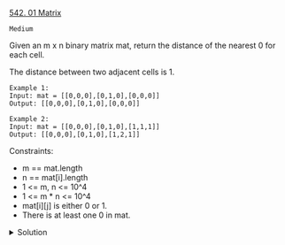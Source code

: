 [542. 01 Matrix](https://leetcode.com/problems/01-matrix/)

`Medium`

Given an m x n binary matrix mat, return the distance of the nearest 0 for each cell.

The distance between two adjacent cells is 1.

```
Example 1:
Input: mat = [[0,0,0],[0,1,0],[0,0,0]]
Output: [[0,0,0],[0,1,0],[0,0,0]]

Example 2:
Input: mat = [[0,0,0],[0,1,0],[1,1,1]]
Output: [[0,0,0],[0,1,0],[1,2,1]]
```

Constraints:

- m == mat.length
- n == mat[i].length
- 1 <= m, n <= 10^4
- 1 <= m * n <= 10^4
- mat[i][j] is either 0 or 1.
- There is at least one 0 in mat.

<details>
<summary>Solution</summary>

Approach 2: Using BFS
Intuition

A better brute force: Looking over the entire matrix appears wasteful and hence, we can use Breadth First Search (BFS) to limit the search to the nearest 0 found for each 1. As soon as a 0 appears during the BFS, we know that the 0 is the closest, and hence, we move to the next 1.

Think again: But, in this approach, we will only be able to update the distance of one 1 using one BFS, which could in fact, result in slightly higher complexity than the brute force approach. But hey, this could be optimized if we start the BFS from 0s and thereby, updating the distances of all the 1s in the path.

Algorithm

For our BFS routine, we keep a queue, q to maintain the queue of cells to be examined next.
We start by adding all the cells with 0s to q.
Intially, distance for each 0 cell is 0 and distance for each 1 is INT_MAX, which is updated during the BFS.
Pop the cell from queue, and examine its neighbors. If the new calculated distance for neighbor {i,j} is smaller, we add {i,j} to q and update dist[i][j].

```c++
class Solution {
public:
    vector<vector<int>> updateMatrix(vector<vector<int>>& matrix) {
        int rows = matrix.size();
        if (rows == 0)
            return matrix;
        int cols = matrix[0].size();
        vector<vector<int>> dist(rows, vector<int> (cols, INT_MAX));
        queue<pair<int, int>> q;
        for (int i = 0; i < rows; i++) {
            for (int j = 0; j < cols; j++) {
                if (matrix[i][j] == 0) {
                    dist[i][j] = 0;
                    q.push({ i, j }); //Put all 0s in the queue.
                }
            }
        }

        int dir[4][2] = { { -1, 0 }, { 1, 0 }, { 0, -1 }, { 0, 1 } };
        while (!q.empty()) {
            pair<int, int> curr = q.front();
            q.pop();
            for (int i = 0; i < 4; i++) {
                int new_r = curr.first + dir[i][0], new_c = curr.second + dir[i][1];
                if (new_r >= 0 && new_c >= 0 && new_r < rows && new_c < cols) {
                    if (dist[new_r][new_c] > dist[curr.first][curr.second] + 1) {
                        dist[new_r][new_c] = dist[curr.first][curr.second] + 1;
                        q.push({ new_r, new_c });
                    }
                }
            }
        }
        return dist;
    }
};
```
</details>